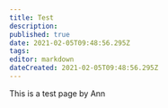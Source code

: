 ```yaml
---
title: Test
description: 
published: true
date: 2021-02-05T09:48:56.295Z
tags: 
editor: markdown
dateCreated: 2021-02-05T09:48:56.295Z
---
```


This is a test page by Ann